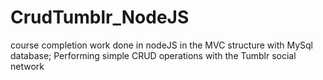 # CrudTumblr_NodeJS

course completion work done in nodeJS in the MVC structure with MySql database; Performing simple CRUD operations with the Tumblr social network
